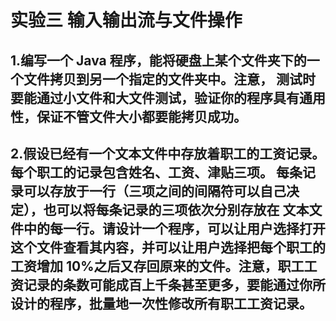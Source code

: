 # 实验三 输入输出流与文件操作 
##  1.编写一个 Java 程序，能将硬盘上某个文件夹下的一个文件拷贝到另一个指定的文件夹中。注意， 测试时要能通过小文件和大文件测试，验证你的程序具有通用性，保证不管文件大小都要能拷贝成功。
##  2.假设已经有一个文本文件中存放着职工的工资记录。每个职工的记录包含姓名、工资、津贴三项。  每条记录可以存放于一行（三项之间的间隔符可以自己决定），也可以将每条记录的三项依次分别存放在   文本文件中的每一行。请设计一个程序，可以让用户选择打开这个文件查看其内容，并可以让用户选择把每个职工的工资增加 10%之后又存回原来的文件。注意，职工工资记录的条数可能成百上千条甚至更多，要能通过你所设计的程序，批量地一次性修改所有职工工资记录。